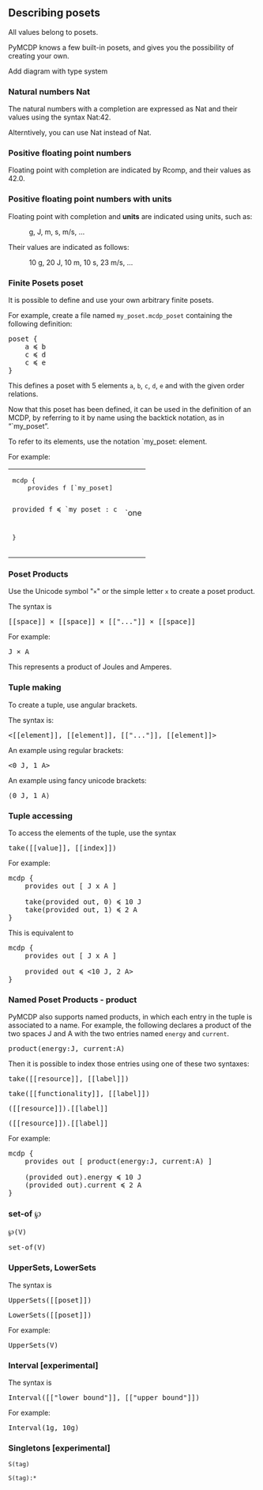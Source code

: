 ## Describing posets

All values belong to posets.

PyMCDP knows a few built-in posets, and gives you the possibility of creating your own.

<p class=todo>Add diagram with type system</p>

### Natural numbers <mcdp-poset np>Nat</mcdp-poset>

The natural numbers with a completion are expressed as <mcdp-poset np>Nat</mcdp-poset>
and their values using the syntax <mcdp-value np>Nat:42</mcdp-value>.

Alterntively, you can use <mcdp-poset>Nat</mcdp-poset> instead of <mcdp-poset np>Nat</mcdp-poset>.

### Positive floating point numbers

Floating point with completion are indicated by <mcdp-poset>Rcomp</mcdp-poset>,
and their values as <mcdp-value>42.0</mcdp-value>.

### Positive floating point numbers with units

Floating point with completion and **units**
are indicated using units, such as:

<quote markdown="1" style='padding-left: 3em'>
    <mcdp-poset>g</mcdp-poset>,
    <mcdp-poset>J</mcdp-poset>,
    <mcdp-poset>m</mcdp-poset>,
    <mcdp-poset>s</mcdp-poset>,
    <mcdp-poset>m/s</mcdp-poset>,
     &hellip;
</quote>

Their values are indicated as follows:

<quote markdown="1" style='padding-left: 3em'>
    <mcdp-value>10 g</mcdp-value>,
    <mcdp-value>20 J</mcdp-value>,
    <mcdp-value>10 m</mcdp-value>,
    <mcdp-value>10 s</mcdp-value>,
    <mcdp-value>23 m/s</mcdp-value>,
     &hellip;
</quote>


### Finite Posets <k>poset</k>

It is possible to define and use your own arbitrary finite posets.

For example, create a file named ``my_poset.mcdp_poset``
containing the following definition:

<pre class='mcdp_poset' id='my_poset' label='my_poset.mcdp_poset' style=''>
poset {
    a ≼ b
	c ≼ d
	c ≼ e
}
</pre>

This defines a poset with 5 elements ``a``, ``b``, ``c``, ``d``, ``e``
and with the given order relations.

<render class='hasse' id='my_poset'/>

Now that this poset has been defined, it can be used in the
definition of an MCDP, by referring to it by name using
the backtick notation, as in  &ldquo;<mcdp-poset>`my_poset</mcdp-poset>&rdquo;.

To refer to its elements, use the notation <mcdp-value>`my_poset: element</mcdp-value>.

For example:

<table><tr><td>
	<pre class='mcdp' id='one'>
mcdp {
	provides f [`my_poset]

	provided f ≼ `my_poset : c
}
	</pre>
</td><td>
	<render class='ndp_graph_enclosed'>`one</render>
</td></tr></table>


### Poset Products

Use the Unicode symbol "``×``" or the simple letter ``x`` to create a poset product.

The syntax is

<pre class='mcdp_poset'>
[[space]] × [[space]] × [["..."]] × [[space]]
</pre>


For example:

<pre class='mcdp_poset'>
J × A
</pre>

This represents a product of Joules and Amperes.


### Tuple making

To create a tuple, use angular brackets.

The syntax is:


<pre class='mcdp_value'>
&lt;[[element]], [[element]], [["..."]], [[element]]&gt;
</pre>


An example using regular brackets:

<pre class='mcdp_value'>
&lt;0 J, 1 A&gt;
</pre>

An example using fancy unicode brackets:

<pre class='mcdp_value'>
⟨0 J, 1 A⟩
</pre>


### Tuple accessing

To access the elements of the tuple, use the syntax

<pre class='mcdp_value'>
take([[value]], [[index]])
</pre>

For example:

<pre class='mcdp'>
mcdp {
    provides out [ J x A ]

    take(provided out, 0) ≼ 10 J
    take(provided out, 1) ≼ 2 A
}
</pre>

This is equivalent to

<pre class='mcdp'>
mcdp {
    provides out [ J x A ]

    provided out ≼ &lt;10 J, 2 A&gt;
}
</pre>


### Named Poset Products - <k>product</k>

PyMCDP also supports named products, in which each entry in the tuple
is associated to a name. For example, the following declares
a product of the two spaces <mcdp-poset>J</mcdp-poset>
and <mcdp-poset>A</mcdp-poset> with the two entries
named ``energy`` and ``current``.

<pre class='mcdp_poset'>
product(energy:J, current:A)
</pre>

Then it is possible to index those entries using one of these two syntaxes:

<pre class='mcdp_rvalue'>
take([[resource]], [[label]])
</pre>

<pre class='mcdp_fvalue'>
take([[functionality]], [[label]])
</pre>


<pre class='mcdp_rvalue'>
([[resource]]).[[label]]
</pre>

<pre class='mcdp_fvalue'>
([[resource]]).[[label]]
</pre>


For example:

<pre class='mcdp'>
mcdp {
    provides out [ product(energy:J, current:A) ]

    (provided out).energy ≼ 10 J
    (provided out).current ≼ 2 A
}
</pre>



### <k>set-of</k> <k>℘</k>

<pre class='mcdp_poset ex1'>
℘(V)
</pre>

<pre class='mcdp_poset ex1'>
set-of(V)
</pre>

### <k>UpperSets</k>, <k>LowerSets</k>

The syntax is

<pre class='mcdp_poset'>
UpperSets([[poset]])
</pre>

<pre class='mcdp_poset'>
LowerSets([[poset]])
</pre>

For example:

<pre class='mcdp_poset'>
UpperSets(V)
</pre>

### Interval [experimental]

The syntax is


<pre class='mcdp_poset'>
Interval([["lower bound"]], [["upper bound"]])
</pre>

<!--
<pre><code><span class="keyword">Interval</span>(<span class='ph'>lower bound</span>,<span class='ph'>upper bound</span>)</code></pre>
 -->
For example:

<pre class='mcdp_poset'>
Interval(1g, 10g)
</pre>

### Singletons [experimental]

    S(tag)

    S(tag):*
